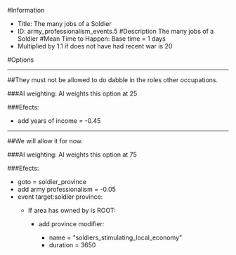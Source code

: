 #Information
 - Title: The many jobs of a Soldier
 - ID: army_professionalism_events.5
#Description
The many jobs of a Soldier
#Mean Time to Happen:
Base time = 1 days
 - Multiplied by 1.1 if does not have had recent war is 20

#Options

___
##They must not be allowed to do dabble in the roles other occupations.

###AI weighting:
AI weights this option at 25


###Efects:<ul><li>add years of income = -0.45</li></ul>

___
##We will allow it for now.

###AI weighting:
AI weights this option at 75


###Efects:<ul><li>goto = soldier_province</li><li>add army professionalism = -0.05</li><li>event target:soldier province:</li><ul><li>If area has owned by is ROOT:</li><ul><li>add province modifier:</li><ul><li>name = "soldiers_stimulating_local_economy"</li><li>duration = 3650</li></ul></ul></ul></ul>
